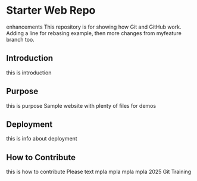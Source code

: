 # Starter Web Repo
enhancements
This repository is for showing how Git and GitHub work.
Adding a line for rebasing example, then more changes from myfeature branch too.
## Introduction
this is introduction
## Purpose
this is purpose
Sample website with plenty of files for demos
## Deployment
this is info about deployment
## How to Contribute
this is how to contribute
Please text mpla mpla mpla mpla
2025 Git Training
